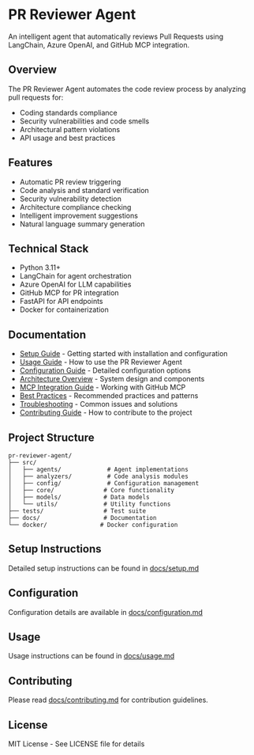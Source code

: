 # PR Reviewer Agent

An intelligent agent that automatically reviews Pull Requests using LangChain, Azure OpenAI, and GitHub MCP integration.

## Overview

The PR Reviewer Agent automates the code review process by analyzing pull requests for:
- Coding standards compliance
- Security vulnerabilities and code smells
- Architectural pattern violations
- API usage and best practices

## Features

- Automatic PR review triggering
- Code analysis and standard verification
- Security vulnerability detection
- Architecture compliance checking
- Intelligent improvement suggestions
- Natural language summary generation

## Technical Stack

- Python 3.11+
- LangChain for agent orchestration
- Azure OpenAI for LLM capabilities
- GitHub MCP for PR integration
- FastAPI for API endpoints
- Docker for containerization

## Documentation

- [Setup Guide](docs/setup.md) - Getting started with installation and configuration
- [Usage Guide](docs/usage.md) - How to use the PR Reviewer Agent
- [Configuration Guide](docs/configuration.md) - Detailed configuration options
- [Architecture Overview](docs/architecture.md) - System design and components
- [MCP Integration Guide](docs/mcp_integration.md) - Working with GitHub MCP
- [Best Practices](docs/best_practices.md) - Recommended practices and patterns
- [Troubleshooting](docs/troubleshooting.md) - Common issues and solutions
- [Contributing Guide](docs/contributing.md) - How to contribute to the project

## Project Structure

```
pr-reviewer-agent/
├── src/
│   ├── agents/             # Agent implementations
│   ├── analyzers/          # Code analysis modules
│   ├── config/             # Configuration management
│   ├── core/              # Core functionality
│   ├── models/            # Data models
│   └── utils/             # Utility functions
├── tests/                 # Test suite
├── docs/                  # Documentation
└── docker/               # Docker configuration
```

## Setup Instructions

Detailed setup instructions can be found in [docs/setup.md](docs/setup.md)

## Configuration

Configuration details are available in [docs/configuration.md](docs/configuration.md)

## Usage

Usage instructions can be found in [docs/usage.md](docs/usage.md)

## Contributing

Please read [docs/contributing.md](docs/contributing.md) for contribution guidelines.

## License

MIT License - See LICENSE file for details